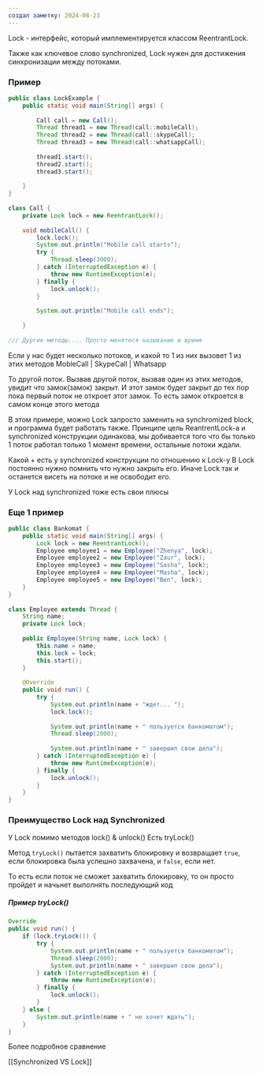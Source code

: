 ```yaml
---
создал заметку: 2024-08-23
---
```

Lock - интерфейс, который имплементируется классом
ReentrantLock.

Также как ключевое слово synchronized, Lock нужен для
достижения синхронизации между потоками.

### Пример
```java
public class LockExample {  
    public static void main(String[] args) {  
  
        Call call = new Call();  
        Thread thread1 = new Thread(call::mobileCall);  
        Thread thread2 = new Thread(call::skypeCall);  
        Thread thread3 = new Thread(call::whatsappCall);  
  
        thread1.start();  
        thread2.start();   
        thread3.start();  
  
    }  
}  
  
class Call {  
    private Lock lock = new ReentrantLock();  
  
    void mobileCall() {  
        lock.lock();  
        System.out.println("Mobile call starts");  
        try {  
            Thread.sleep(3000);  
        } catch (InterruptedException e) {  
            throw new RuntimeException(e);  
        } finally {  
            lock.unlock();  
        }  
  
        System.out.println("Mobile call ends");  
  
    }  
  
/// Дургие методы.... Просто менятеся называние и время 
```

Если у нас будет несколько потоков, и какой то 1 из них вызовет 1 из этих методов
MobleCall | SkypeCall |  Whatsapp

То другой поток. Вызвав другой поток, вызвав один из этих методов, увидит что замок(замок) закрыт. И этот замок будет закрыт до тех пор пока первый поток не откроет этот замок.
То есть замок откроется в самом конце этого метода 


В этом примере, можно Lock запросто заменить на synchromized block, и программа будет работать также. 
Принципе цель ReantrentLock-а и synchronized конструкции одинакова, мы добивается того что бы только 1 поток работал только 1 момент времени, остальные потоки ждали.


Какой + есть у synchronized конструкции по отношению к Lock-у
 В Lock постоянно нужно помнить что нужно закрыть его. Иначе Lock так и останется висеть на потоке и не освободит его.

У Lock над synchronized тоже есть свои плюсы

### Еще 1 пример

```java
public class Bankomat {  
    public static void main(String[] args) {  
        Lock lock = new ReentrantLock();  
        Employee employee1 = new Employee("Zhenya", lock);  
        Employee employee2 = new Employee("Zaur", lock);  
        Employee employee3 = new Employee("Sasha", lock);  
        Employee employee4 = new Employee("Masha", lock);  
        Employee employee5 = new Employee("Ben", lock);  
    }  
}  
  
class Employee extends Thread {  
    String name;  
    private Lock lock;  
  
    public Employee(String name, Lock lock) {  
        this.name = name;  
        this.lock = lock;  
        this.start();  
    }  
  
    @Override  
    public void run() {  
        try {  
            System.out.println(name + "ждет... ");  
            lock.lock();  
  
            System.out.println(name + " пользуется банкоматом");  
            Thread.sleep(2000);  
  
            System.out.println(name + " завершил свои дела");  
        } catch (InterruptedException e) {  
            throw new RuntimeException(e);  
        } finally {  
            lock.unlock();  
        }  
    }  
}
```


### Преимущество Lock над Synchronized 

У Lock помимо методов lock() & unlock()
Есть tryLock() 

Метод `tryLock()` пытается захватить блокировку и возвращает `true`, если блокировка была успешно захвачена, и `false`, если нет.

То есть если поток не сможет захватить блокировку, то он просто пройдет и начьнет выполнять последующий код

##### Пример tryLock()

```java
Override  
public void run() {  
    if (lock.tryLock()) {  
        try {  
            System.out.println(name + " пользуется банкоматом");  
            Thread.sleep(2000);  
            System.out.println(name + " завершил свои дела");  
        } catch (InterruptedException e) {  
            throw new RuntimeException(e);  
        } finally {  
            lock.unlock();  
        }  
    } else {  
        System.out.println(name + " не хочет ждать");  
    }  
}
```


Более подробное сравнение

[[Synchronized VS Lock]]  